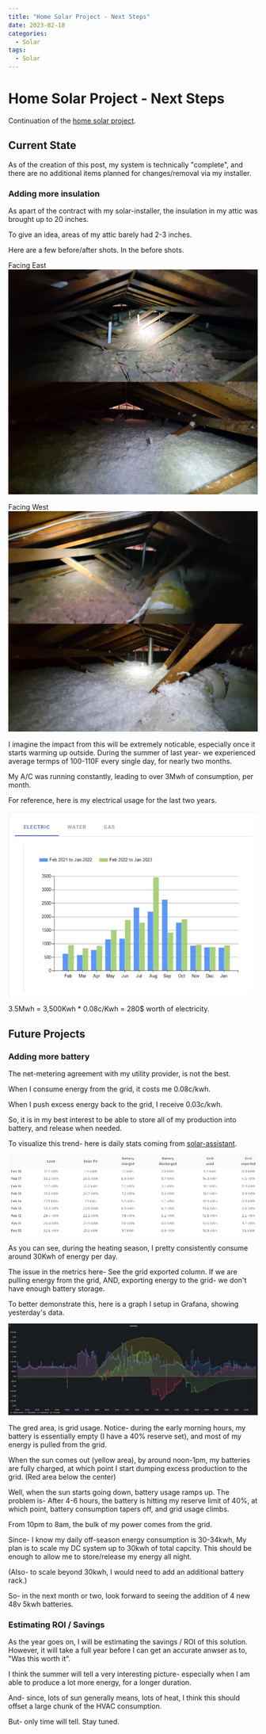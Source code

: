 ```yaml
---
title: "Home Solar Project - Next Steps"
date: 2023-02-18
categories:
  - Solar
tags:
  - Solar
---
```


# Home Solar Project - Next Steps

Continuation of the [home solar project](/pages/Projects/Solar-Project). 

<!-- more -->

## Current State

As of the creation of this post, my system is technically "complete", and there are no additional items planned for changes/removal via my installer.

### Adding more insulation

As apart of the contract with my solar-installer, the insulation in my attic was brought up to 20 inches.

To give an idea, areas of my attic barely had 2-3 inches.

Here are a few before/after shots. In the before shots.

Facing East
![](./assets-part5/facing-east.webP)

Facing West
![](./assets-part5/facing-west.webP)

I imagine the impact from this will be extremely noticable, especially once it starts warming up outside. During the summer of last year- we experienced average termps of 100-110F every single day, for nearly two months.

My A/C was running constantly, leading to over 3Mwh of consumption, per month.

For reference, here is my electrical usage for the last two years.

![](./assets-part5/utility-electric-usage.webP)

3.5Mwh = 3,500Kwh * 0.08c/Kwh = 280$ worth of electricity.

## Future Projects

### Adding more battery

The net-metering agreement with my utility provider, is not the  best.

When I consume energy from the grid, it costs me 0.08c/kwh.

When I push excess energy back to the grid, I receive 0.03c/kwh.

So, it is in my best interest to be able to store all of my production into battery, and release when needed.

To visualize this trend- here is daily stats coming from [solar-assistant](solar-assistant.md).

![Daily Stats from Solar-Assistant](./assets-part5/solar-assistant-daily-trends.webP)

As you can see, during the heating season, I pretty consistently consume around 30Kwh of energy per day.

The issue in the metrics here- See the grid exported column. If we are pulling energy from the grid, AND, exporting energy to the grid- we don't have enough battery storage.

To better demonstrate this, here is a graph I setup in Grafana, showing yesterday's data.

![Grafana Energy Dashboard](./assets-part5/grafana-energy-trends.webP)

The gred area, is grid usage. Notice- during the early morning hours, my battery is essentially empty (I have a 40% reserve set), and most of my energy is pulled from the grid.

When the sun comes out (yellow area), by around noon-1pm, my batteries are fully charged, at which point I start dumping excess production to the grid. (Red area below the center)

Well, when the sun starts going down, battery usage ramps up. The problem is- After 4-6 hours, the battery is hitting my reserve limit of 40%, at which point, battery consumption tapers off, and grid usage climbs.

From 10pm to 8am, the bulk of my power comes from the grid.

Since- I know my daily off-season energy consumption is 30-34kwh, My plan is to scale my DC system up to 30kwh of total capcity. This should be enough to allow me to store/release my energy all night.

(Also- to scale beyond 30kwh, I would need to add an additional battery rack.)

So- in the next month or two, look forward to seeing the addition of 4 new 48v 5kwh batteries.

### Estimating ROI / Savings

As the year goes on, I will be estimating the savings / ROI of this solution. However, it will take a full year before I can get an accurate anwser as to, "Was this worth it".

I think the summer will tell a very interesting picture- especially when I am able to produce a lot more energy, for a longer duration.

And- since, lots of sun generally means, lots of heat, I think this should offset a large chunk of the HVAC consumption.

But- only time will tell. Stay tuned.
